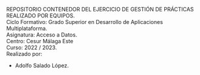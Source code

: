 REPOSITORIO CONTENEDOR DEL EJERCICIO DE GESTIÓN DE PRÁCTICAS REALIZADO POR EQUIPOS.
<br/>
Ciclo Formativo: Grado Superior en Desarrollo de Aplicaciones Multiplataforma.
<br/>
Asignatura: Acceso a Datos.
<br/>
Centro: Cesur Málaga Este
<br/>
Curso: 2022 / 2023.
<br/>
Realizado por:
- Adolfo Salado López.

